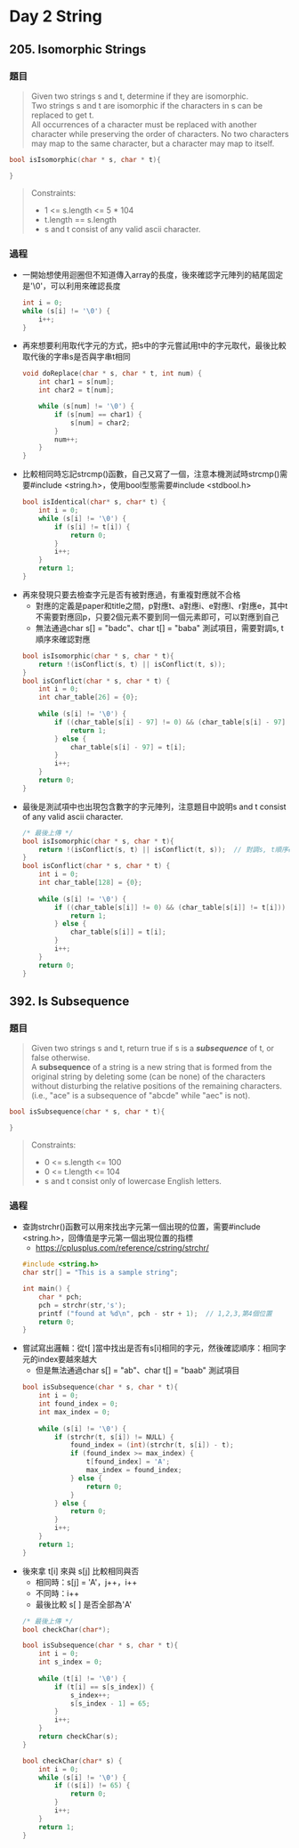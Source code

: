 # Day 2 String

## 205. Isomorphic Strings

### 題目
>Given two strings s and t, determine if they are isomorphic.</br>
Two strings s and t are isomorphic if the characters in s can be replaced to get t.</br>
All occurrences of a character must be replaced with another character while preserving the order of characters. No two characters may map to the same character, but a character may map to itself.</br>

```c
bool isIsomorphic(char * s, char * t){

}
```
>Constraints:
>- 1 <= s.length <= 5 * 104
>- t.length == s.length
>- s and t consist of any valid ascii character.


### 過程
- 一開始想使用迴圈但不知道傳入array的長度，後來確認字元陣列的結尾固定是'\0'，可以利用來確認長度
    ```c
    int i = 0;
    while (s[i] != '\0') {
        i++;
    }
    ```
- 再來想要利用取代字元的方式，把s中的字元嘗試用t中的字元取代，最後比較取代後的字串s是否與字串t相同
    ```c
    void doReplace(char * s, char * t, int num) {
        int char1 = s[num];
        int char2 = t[num];

        while (s[num] != '\0') {
            if (s[num] == char1) {
                s[num] = char2;
            }
            num++;
        }
    }
    ```
- 比較相同時忘記strcmp()函數，自己又寫了一個，注意本機測試時strcmp()需要#include <string.h>，使用bool型態需要#include <stdbool.h>
    ```c
    bool isIdentical(char* s, char* t) {
        int i = 0;
        while (s[i] != '\0') {
            if (s[i] != t[i]) {
                return 0;
            }
            i++;
        }
        return 1;
    }
    ```
- 再來發現只要去檢查字元是否有被對應過，有重複對應就不合格
    - 對應的定義是paper和title之間，p對應t、a對應i、e對應l、r對應e，其中t不需要對應回p，只要2個元素不要到同一個元素即可，可以對應到自己
    - 無法通過char s[] = "badc"、char t[] = "baba" 測試項目，需要對調s, t順序來確認對應
    ```c
    bool isIsomorphic(char * s, char * t){
        return !(isConflict(s, t) || isConflict(t, s));
    }
    bool isConflict(char * s, char * t) {
        int i = 0;
        int char_table[26] = {0};
        
        while (s[i] != '\0') {
            if ((char_table[s[i] - 97] != 0) && (char_table[s[i] - 97] != t[i])) {
                return 1;
            } else {
                char_table[s[i] - 97] = t[i];
            }
            i++;
        }
        return 0;
    }
    ```
- 最後是測試項中也出現包含數字的字元陣列，注意題目中說明s and t consist of any valid ascii character.
    ```c
    /* 最後上傳 */
    bool isIsomorphic(char * s, char * t){
        return !(isConflict(s, t) || isConflict(t, s));  // 對調s, t順序確認字元對應
    }
    bool isConflict(char * s, char * t) {
        int i = 0;
        int char_table[128] = {0};
        
        while (s[i] != '\0') {
            if ((char_table[s[i]] != 0) && (char_table[s[i]] != t[i])) {
                return 1;
            } else {
                char_table[s[i]] = t[i];
            }
            i++;
        }
        return 0;
    }
    ```

## 392. Is Subsequence

### 題目
> Given two strings s and t, return true if s is a ***subsequence*** of t, or false otherwise.</br>
A **subsequence** of a string is a new string that is formed from the original string by deleting some (can be none) of the characters without disturbing the relative positions of the remaining characters. (i.e., "ace" is a subsequence of "abcde" while "aec" is not).</br>

```c
bool isSubsequence(char * s, char * t){

}
```
>Constraints:
>- 0 <= s.length <= 100
>- 0 <= t.length <= 104
>- s and t consist only of lowercase English letters.

### 過程
- 查詢strchr()函數可以用來找出字元第一個出現的位置，需要#include <string.h>，回傳值是字元第一個出現位置的指標
    - https://cplusplus.com/reference/cstring/strchr/
    ```c
    #include <string.h>
    char str[] = "This is a sample string";

    int main() {
        char * pch;
        pch = strchr(str,'s');
        printf ("found at %d\n", pch - str + 1);  // 1,2,3,第4個位置 
        return 0;
    }
    ```
- 嘗試寫出邏輯：從t[ ]當中找出是否有s[i]相同的字元，然後確認順序：相同字元的index要越來越大
    - 但是無法通過char s[] = "ab"、char t[] = "baab" 測試項目
    ```c
    bool isSubsequence(char * s, char * t){
        int i = 0;
        int found_index = 0;
        int max_index = 0;
        
        while (s[i] != '\0') {
            if (strchr(t, s[i]) != NULL) {
                found_index = (int)(strchr(t, s[i]) - t);
                if (found_index >= max_index) {
                    t[found_index] = 'A';
                    max_index = found_index;
                } else {
                    return 0;
                }
            } else {
                return 0;
            }
            i++;
        }
        return 1;
    }
    ```
- 後來拿 t[i] 來與 s[j] 比較相同與否
    - 相同時：s[j] = 'A'，j++，i++
    - 不同時：i++
    - 最後比較 s[ ] 是否全部為'A'
    ```c
    /* 最後上傳 */
    bool checkChar(char*);

    bool isSubsequence(char * s, char * t){
        int i = 0;
        int s_index = 0;
        
        while (t[i] != '\0') {
            if (t[i] == s[s_index]) {
                s_index++;
                s[s_index - 1] = 65;
            }
            i++;
        }
        return checkChar(s);    
    }

    bool checkChar(char* s) {
        int i = 0;
        while (s[i] != '\0') {
            if ((s[i]) != 65) {
                return 0;
            }
            i++;
        }
        return 1;
    }

    ```